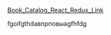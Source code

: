 [Book_Catalog_React_Redux_Link](https://alexeymachehin.github.io/Book_Catalog_React_Redux/)

fgoifgthdавпрповыаgfhfdg

